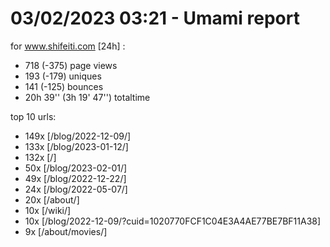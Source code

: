 # 03/02/2023 03:21 - Umami report
for www.shifeiti.com [24h] :

 - 718 (-375) page views
 - 193 (-179) uniques
 - 141 (-125) bounces
 - 20h 39'' (3h 19' 47'') totaltime


top 10 urls:
 - 149x [/blog/2022-12-09/]
 - 133x [/blog/2023-01-12/]
 - 132x [/]
 - 50x [/blog/2023-02-01/]
 - 49x [/blog/2022-12-22/]
 - 24x [/blog/2022-05-07/]
 - 20x [/about/]
 - 10x [/wiki/]
 - 10x [/blog/2022-12-09/?cuid=1020770FCF1C04E3A4AE77BE7BF11A38]
 - 9x [/about/movies/]


